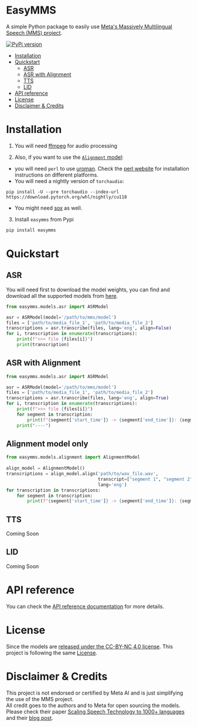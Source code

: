 # EasyMMS

A simple Python package to easily use [Meta's Massively Multilingual Speech (MMS) project](https://github.com/facebookresearch/fairseq/tree/main/examples/mms). 

[![PyPi version](https://badgen.net/pypi/v/easymms)](https://pypi.org/project/easymms/)

<!-- TOC -->
* [Installation](#installation)
* [Quickstart](#quickstart)
  * [ASR](#asr)
  * [ASR with Alignment](#asr-with-alignment)
  * [TTS](#tts)
  * [LID](#lid)
* [API reference](#api-reference)
* [License](#license)
* [Disclaimer & Credits](#disclaimer--credits)
<!-- TOC -->
# Installation

1. You will need [ffmpeg](https://ffmpeg.org/download.html) for audio processing

2. Also, if you want to use the [`Alignment` model](https://github.com/facebookresearch/fairseq/tree/main/examples/mms/data_prep):
* you will need `perl` to use [uroman](https://github.com/isi-nlp/uroman).
Check the [perl website]([perl](https://www.perl.org/get.html)) for installation instructions on different platforms.
* You will need a nightly version of `torchaudio`:
```shell
pip install -U --pre torchaudio --index-url https://download.pytorch.org/whl/nightly/cu118
```
* You might need [sox](https://arielvb.readthedocs.io/en/latest/docs/commandline/sox.html) as well.

3. Install `easymms` from Pypi
```bash
pip install easymms
```

# Quickstart

## ASR 
You will need first to download the model weights, you can find and download all the supported models from [here](https://github.com/facebookresearch/fairseq/tree/main/examples/mms#asr).


```python
from easymms.models.asr import ASRModel

asr = ASRModel(model='/path/to/mms/model')
files = ['path/to/media_file_1', 'path/to/media_file_2']
transcriptions = asr.transcribe(files, lang='eng', align=False)
for i, transcription in enumerate(transcriptions):
    print(f">>> file {files[i]}")
    print(transcription)
```

## ASR with Alignment

```python 
from easymms.models.asr import ASRModel

asr = ASRModel(model='/path/to/mms/model')
files = ['path/to/media_file_1', 'path/to/media_file_2']
transcriptions = asr.transcribe(files, lang='eng', align=True)
for i, transcription in enumerate(transcriptions):
    print(f">>> file {files[i]}")
    for segment in transcription:
        print(f"{segment['start_time']} -> {segment['end_time']}: {segment['text']}")
    print("----")
```

## Alignment model only

```python 
from easymms.models.alignment import AlignmentModel
    
align_model = AlignmentModel()
transcriptions = align_model.align('path/to/wav_file.wav', 
                                   transcript=["segment 1", "segment 2"],
                                   lang='eng')
for transcription in transcriptions:
    for segment in transcription:
        print(f"{segment['start_time']} -> {segment['end_time']}: {segment['text']}")
```

## TTS
Coming Soon

## LID 
Coming Soon

# API reference
You can check the [API reference documentation](https://abdeladim-s.github.io/easymms/) for more details.

# License
Since the models are [released under the CC-BY-NC 4.0 license](https://github.com/facebookresearch/fairseq/blob/main/examples/mms/README.md#license). 
This project is following the same [License](./LICENSE).

# Disclaimer & Credits
This project is not endorsed or certified by Meta AI and is just simplifying the use of the MMS project. 
<br/>
All credit goes to the authors and to Meta for open sourcing the models.
<br/>
Please check their paper [Scaling Speech Technology to 1000+ languages](https://research.facebook.com/publications/scaling-speech-technology-to-1000-languages/) and their [blog post](https://ai.facebook.com/blog/multilingual-model-speech-recognition/).
